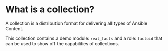 # What is a collection?

A collection is a distribution format for delivering all types of Ansible Content.

This collection contains a demo module: `real_facts` and a role: `factoid` that can be used
to show off the capabilities of collections.
